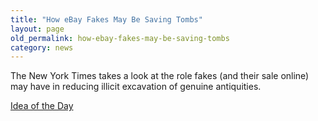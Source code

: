 ```yaml
---
title: "How eBay Fakes May Be Saving Tombs"
layout: page
old_permalink: how-ebay-fakes-may-be-saving-tombs
category: news
---
```

The New York Times takes a look at the role fakes (and their sale online) may have in reducing illicit excavation of genuine antiquities.

[Idea of the Day](http://ideas.blogs.nytimes.com/2009/06/24/how-fakes-on-ebay-save-antiquities/)
